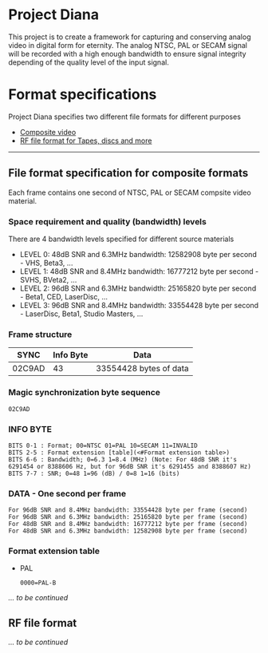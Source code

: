 # Project Diana
This project is to create a framework for capturing and conserving analog video in digital form for eternity. The analog NTSC, PAL or SECAM signal will be recorded with a high enough bandwidth to ensure signal integrity depending of the quality level of the input signal.

# Format specifications
Project Diana specifies two different file formats for different purposes
* [Composite video](<#File-format-specification-for-composite-formats>)
* [RF file format for Tapes, discs and more](#RF-file-format)
---
## File format specification for composite formats
Each frame contains one second of NTSC, PAL or SECAM compsite video material.

### **Space requirement and quality (bandwidth) levels**
There are 4 bandwidth levels specified for different source materials
* LEVEL 0: 48dB SNR and 6.3MHz bandwidth: 12582908 byte per second - VHS, Beta3, ...
* LEVEL 1: 48dB SNR and 8.4MHz bandwidth: 16777212 byte per second - SVHS, BVeta2, ...
* LEVEL 2: 96dB SNR and 6.3MHz bandwidth: 25165820 byte per second - Beta1, CED, LaserDisc, ...
* LEVEL 3: 96dB SNR and 8.4MHz bandwidth: 33554428 byte per second - LaserDisc, Beta1, Studio Masters, ...

### Frame structure

| SYNC   | Info Byte | Data                   |
|--------|-----------|-                       |
| 02C9AD | 43        | 33554428 bytes of data |

### **Magic synchronization byte sequence**
```
02C9AD
```

### **INFO BYTE**
```
BITS 0-1 : Format; 00=NTSC 01=PAL 10=SECAM 11=INVALID
BITS 2-5 : Format extension [table](<#Format extension table>)
BITS 6-6 : Bandwidth; 0=6.3 1=8.4 (MHz) (Note: For 48dB SNR it's 6291454 or 8388606 Hz, but for 96dB SNR it's 6291455 and 8388607 Hz)
BITS 7-7 : SNR; 0=48 1=96 (dB) / 0=8 1=16 (bits)
```

### **DATA - One second per frame**
```
For 96dB SNR and 8.4MHz bandwidth: 33554428 byte per frame (second)
For 96dB SNR and 6.3MHz bandwidth: 25165820 byte per frame (second)
For 48dB SNR and 8.4MHz bandwidth: 16777212 byte per frame (second)
For 48dB SNR and 6.3MHz bandwidth: 12582908 byte per frame (second)
```
### **Format extension table**
* PAL
    ```
    0000=PAL-B
    ```
*... to be continued*


## RF file format
*... to be continued*